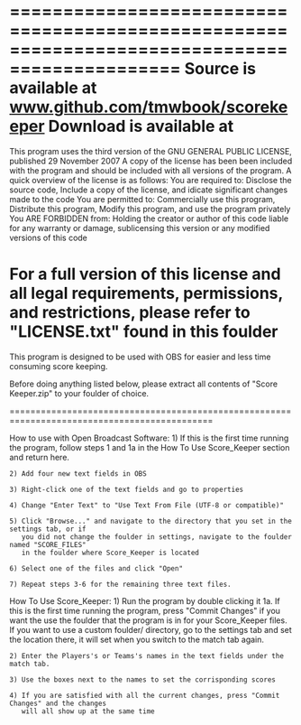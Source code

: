 ==============================================================================================
Source is available at www.github.com/tmwbook/scorekeeper
Download is available at
==============================================================================================
This program uses the third version of the GNU GENERAL PUBLIC LICENSE, published 29 November 2007
A copy of the license has been been included with the program and should be included with all versions
of the program.  A quick overview of the license is as follows:
You are required to: Disclose the source code, Include a copy of the license, and idicate significant changes made to the code
You are permitted to: Commercially use this program, Distribute this program, Modify this program, and use the program privately
You ARE FORBIDDEN from: Holding the creator or author of this code liable for any warranty or damage, sublicensing this version or any modified versions of this code

For a full version of this license and all legal requirements, permissions, and restrictions, please refer to "LICENSE.txt" found in this foulder
=============================================================================================

This program is designed to be used with OBS for easier and less time consuming score keeping.


Before doing anything listed below, please extract all contents of "Score Keeper.zip" to your
foulder of choice.

=============================================================================================


How to use with Open Broadcast Software:
	1) If this is the first time running the program, follow steps 1 and 1a in the How To Use
	   Score_Keeper section and return here.

	2) Add four new text fields in OBS

	3) Right-click one of the text fields and go to properties

	4) Change "Enter Text" to "Use Text From File (UTF-8 or compatible)"

	5) Click "Browse..." and navigate to the directory that you set in the settings tab, or if
	   you did not change the foulder in settings, navigate to the foulder named "SCORE_FILES"
	   in the foulder where Score_Keeper is located

	6) Select one of the files and click "Open"

	7) Repeat steps 3-6 for the remaining three text files.

How To Use Score_Keeper:
	1) Run the program by double clicking it
	    1a. If this is the first time running the program, press "Commit Changes" if you want the
	    use the foulder that the program is in for your Score_Keeper files. If you want to use a
	    custom foulder/ directory, go to the settings tab and set the location there, it will set
	    when you switch to the match tab again.
	
	2) Enter the Players's or Teams's names in the text fields under the match tab.

	3) Use the boxes next to the names to set the corrisponding scores

	4) If you are satisfied with all the current changes, press "Commit Changes" and the changes
	   will all show up at the same time
